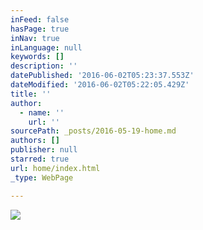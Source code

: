 ```yaml
---
inFeed: false
hasPage: true
inNav: true
inLanguage: null
keywords: []
description: ''
datePublished: '2016-06-02T05:23:37.553Z'
dateModified: '2016-06-02T05:22:05.429Z'
title: ''
author:
  - name: ''
    url: ''
sourcePath: _posts/2016-05-19-home.md
authors: []
publisher: null
starred: true
url: home/index.html
_type: WebPage

---
```

![](https://s3-us-west-2.amazonaws.com/the-grid-img/p/c773506540b4cce17124c5421e550972c8ac1807.jpg)